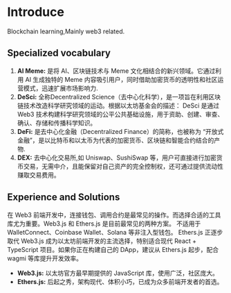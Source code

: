 # Introduce

Blockchain learning,Mainly web3 related.

## Specialized vocabulary

1. **AI Meme:** 是将 AI、区块链技术与 Meme 文化相结合的新兴领域。它通过利用 AI 生成独特的 Meme
   内容吸引用户，同时借助加密货币的透明性和社区运营模式，迅速扩展市场影响力.
2. **DeSci:** 全称Decentralized Science（去中心化科学），是一项旨在利用区块链技术改造科学研究领域的运动。根据以太坊基金会的描述：
   DeSci 是通过 Web3 技术构建科学研究领域的公平公共基础设施，用于资助、创建、审查、确认、存储和传播科学知识。
3. **DeFi:** 是去中心化金融（Decentralized Finance）的简称，也被称为 “开放式金融”，是以比特币和以太币为代表的加密货币、区块链和智能合约结合的产物.
4. **DEX:** 去中心化交易所,如 Uniswap、SushiSwap 等，用户可直接进行加密货币交易，无需中介，且能保留对自己资产的完全控制权，还可通过提供流动性赚取交易费用。

## Experience and Solutions

在 Web3 前端开发中，连接钱包、调用合约是最常见的操作。而选择合适的工具库尤为重要。Web3.js 和 Ethers.js 是目前最常见的两种方案。
不适用于 WalletConnect、Coinbase Wallet、Solana 等非注入型钱包。
Ethers.js 正逐步取代 Web3.js 成为以太坊前端开发的主流选择，特别适合现代 React + TypeScript 项目。如果你正在构建自己的
DApp，建议从 Ethers.js 起步，配合 wagmi 等库提升开发效率。

- **Web3.js:** 以太坊官方最早期提供的 JavaScript 库，使用广泛，社区庞大。
- **Ethers.js:** 后起之秀，架构现代、体积小巧，已成为众多前端开发者的首选。